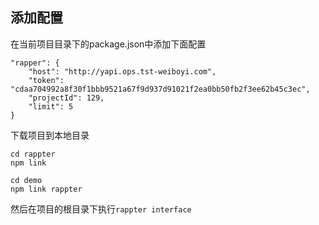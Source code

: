 ## 添加配置

在当前项目目录下的package.json中添加下面配置
```
"rapper": {
    "host": "http://yapi.ops.tst-weiboyi.com",
    "token": "cdaa704992a8f30f1bbb9521a67f9d937d91021f2ea0bb50fb2f3ee62b45c3ec",
    "projectId": 129,
    "limit": 5
}
```
下载项目到本地目录

```
cd rappter
npm link

cd demo
npm link rappter
```

然后在项目的根目录下执行```rappter interface```

